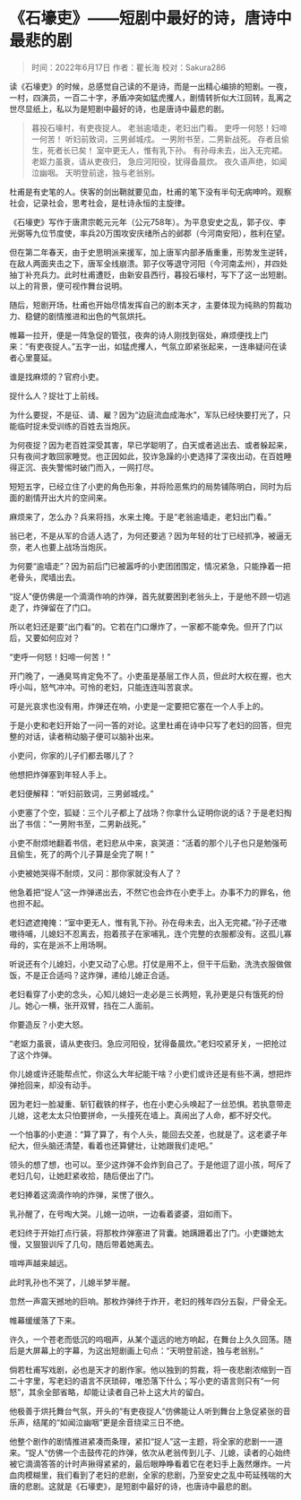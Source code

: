 
# 《石壕吏》——短剧中最好的诗，唐诗中最悲的剧

> 时间：2022年6月17日
> 作者：瞿长海
> 校对：Sakura286

读《石壕吏》的时候，总感觉自己读的不是诗，而是一出精心编排的短剧。一夜，一村，四演员，一百二十字，矛盾冲突如猛虎攫人，剧情转折似大江回转，乱离之世尽显纸上，私以为是短剧中最好的诗，也是唐诗中最悲的剧。

> 暮投石壕村，有吏夜捉人。
> 老翁逾墙走，老妇出门看。
> 吏呼一何怒！妇啼一何苦！
> 听妇前致词，三男邺城戍。
> 一男附书至，二男新战死。
> 存者且偷生，死者长已矣！
> 室中更无人，惟有乳下孙。
> 有孙母未去，出入无完裙。
> 老妪力虽衰，请从吏夜归，
> 急应河阳役，犹得备晨炊。
> 夜久语声绝，如闻泣幽咽。
> 天明登前途，独与老翁别。

杜甫是有史笔的人。侠客的剑出鞘就要见血，杜甫的笔下没有半句无病呻吟。观察社会，记录社会，思考社会，是杜诗永恒的主旋律。

《石壕吏》写作于唐肃宗乾元元年（公元758年）。为平息安史之乱，郭子仪、李光弼等九位节度使，率兵20万围攻安庆绪所占的邺郡（今河南安阳），胜利在望。

但在第二年春天，由于史思明派来援军，加上唐军内部矛盾重重，形势发生逆转，在敌人两面夹击之下，唐军全线崩溃。郭子仪等退守河阳（今河南孟州），并四处抽丁补充兵力。此时杜甫遭贬，由新安县西行，暮投石壕村，写下了这一出短剧。以上的背景，便可视作舞台说明。

随后，短剧开场，杜甫也开始尽情发挥自己的剧本天才，主要体现为纯熟的剪裁功力、稳健的剧情推进和出色的气氛烘托。

帷幕一拉开，便是一阵急促的管弦，夜奔的诗人刚找到宿处，麻烦便找上门来：“有吏夜捉人。”五字一出，如猛虎攫人，气氛立即紧张起来，一连串疑问在读者心里蔓延。

谁是找麻烦的？官府小吏。

捉什么人？捉壮丁上前线。

为什么要捉，不是征、请、雇？因为“边庭流血成海水”，军队已经快要打光了，只能临时捉未受训练的百姓去当炮灰。

为何夜捉？因为老百姓深受其害，早已学聪明了，白天或者逃出去、或者躲起来，只有夜间才敢回家睡觉。也正因如此，狡诈急躁的小吏选择了深夜出动，在百姓睡得正沉、丧失警惕时破门而入，一网打尽。

短短五字，已经立住了小吏的角色形象，并将险恶焦灼的局势铺陈明白，同时为后面的剧情开出大片的空间来。

麻烦来了，怎么办？兵来将挡，水来土掩。于是“老翁逾墙走，老妇出门看。”

翁已老，不是从军的合适人选了，为何还要逃？因为年轻的壮丁已经抓净，被逼无奈，老人也要上战场当炮灰。

为何要“逾墙走”？因为前后门已被嚣呼的小吏团团围定，情况紧急，只能挣着一把老骨头，爬墙出去。

“捉人”便仿佛是一个滴滴作响的炸弹，首先就要困到老翁头上，于是他不顾一切逃走了，炸弹留在了门口。

所以老妇还是要“出门看”的。它若在门口爆炸了，一家都不能幸免。但开了门以后，又要如何应对？

“吏呼一何怒！妇啼一何苦！”

开门晚了，一通臭骂肯定免不了。小吏虽是基层工作人员，但此时大权在握，也大呼小叫，怒气冲冲。可怜的老妇，只能连连叫苦哀求。

可是光哀求也没有用，炸弹还在响，小吏是一定要把它塞在一个人手上的。

于是小吏和老妇开始了一问一答的对论。这里杜甫在诗中只写了老妇的回答，但完整的对话，读者稍动脑子便可以脑补出来。

小吏问，你家的儿子们都去哪儿了？

他想把炸弹塞到年轻人手上。

老妇便解释：“听妇前致词，三男邺城戍。”

小吏塞了个空，狐疑：三个儿子都上了战场？你拿什么证明你说的话？于是老妇掏出了书信：“一男附书至，二男新战死。”

小吏不耐烦地翻着书信，老妇悲从中来，哀哭道：“活着的那个儿子也只是勉强苟且偷生，死了的两个儿子算是全完了啊！”

小吏被她哭得不耐烦，又问：那你家就没有人了？

他急着把“捉人”这一炸弹递出去，不然它也会炸在小吏手上。办事不力的罪名，他也担不起。

老妇遮遮掩掩：“室中更无人，惟有乳下孙。孙在母未去，出入无完裙。”孙子还嗷嗷待哺，儿媳妇不忍离去，抱着孩子在家哺乳，连个完整的衣服都没有。这孤儿寡母的，实在是派不上用场啊。

听说还有个儿媳妇，小吏又动了心思。打仗是用不上，但干干后勤，洗洗衣服做做饭，不是正合适吗？这炸弹，递给儿媳正合适。

老妇看穿了小吏的念头，心知儿媳妇一走必是三长两短，乳孙更是只有饿死的份儿。她心一横，张开双臂，挡在二人面前。

你要造反？小吏大怒。

“老妪力虽衰，请从吏夜归。急应河阳役，犹得备晨炊。”老妇咬紧牙关，一把抢过了这个炸弹。

你儿媳或许还能帮点忙，你这么大年纪能干啥？小吏们或许还是有些不满，想把炸弹抢回来，却没有动手。

因为老妇一脸凝重、斩钉截铁的样子，也在小吏心头唤起了一丝恐惧。若执意带走儿媳，这老太太只怕要拼命，一头撞死在墙上。真闹出了人命，都不好交代。

一个怕事的小吏道：“算了算了，有个人头，能回去交差，也就是了。这老婆子年纪大，但头脑还清楚，看着也还算健壮，让她跟我们走吧。”

领头的想了想，也可以。至少这炸弹不会炸到自己了。于是他逗了逗小孩，呵斥了老妇几句，让她赶紧收拾，随后便出了门。

老妇捧着这滴滴作响的炸弹，呆愣了很久。

乳孙醒了，在号啕大哭。儿媳一边哄，一边看着婆婆，泪如雨下。

老妇终于开始打点行装，将那枚炸弹塞进了背囊。她蹒跚着出了门。小吏嫌她太慢，又狠狠训斥了几句，随后带着她离去。

喧哗声越来越远。

此时乳孙也不哭了，儿媳半梦半醒。

忽然一声震天撼地的巨响。那枚炸弹终于炸开，老妇的残年四分五裂，尸骨全无。

帷幕缓缓落了下来。

许久，一个苍老而低沉的呜咽声，从某个遥远的地方响起，在舞台上久久回荡。随后是大屏幕上的字幕，为这出短剧画上句点：“天明登前途，独与老翁别。”

倘若杜甫写戏剧，必也是天才的剧作家。他以独到的剪裁，将一夜悲剧浓缩到一百二十字里，写老妇的语言不厌琐碎，唯恐落下什么；写小吏的语言则只有“一何怒”，其余全部省略，却能让读者自己补上这大片的留白。

他极善于烘托舞台气氛，开头的“有吏夜捉人”仿佛能让人听到舞台上急促紧张的音乐声，结尾的“如闻泣幽咽”更是余音绕梁三日不绝。

他整个剧作的剧情推进紧凑而条理，紧扣“捉人”这一主题，将全家的悲剧一一道来。“捉人“仿佛一个击鼓传花的炸弹，依次从老翁传到儿子、儿媳，读者的心始终被它滴滴答答的计时声揪得紧紧的，最后眼睁睁看着它在老妇手上轰然爆炸。一片血肉模糊里，我们看到了老妇的悲剧，全家的悲剧，乃至安史之乱中苟延残喘的大唐的悲剧。这就是《石壕吏》，是短剧中最好的诗，也唐诗中最悲的剧。
